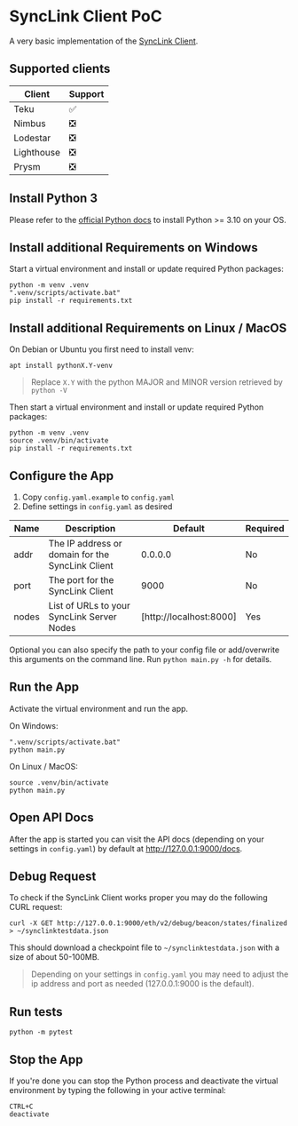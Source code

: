 # SyncLink Client PoC

A very basic implementation of the [SyncLink Client](https://github.com/stereum-dev/synclink-spec/wiki/SyncLink-Client).

## Supported clients

| Client     | Support |
| ---------- | ------- |
| Teku       | ✅      |
| Nimbus     | ❎      |
| Lodestar   | ❎      |
| Lighthouse | ❎      |
| Prysm      | ❎      |

## Install Python 3

Please refer to the [official Python docs](https://www.python.org/doc/) to install Python >= 3.10 on your OS.

## Install additional Requirements on Windows

Start a virtual environment and install or update required Python packages:

```
python -m venv .venv
".venv/scripts/activate.bat"
pip install -r requirements.txt
```

## Install additional Requirements on Linux / MacOS

On Debian or Ubuntu you first need to install venv:

```
apt install pythonX.Y-venv
```

> Replace `X.Y` with the python MAJOR and MINOR version retrieved by `python -V`

Then start a virtual environment and install or update required Python packages:

```
python -m venv .venv
source .venv/bin/activate
pip install -r requirements.txt
```

## Configure the App

1. Copy `config.yaml.example` to `config.yaml`
2. Define settings in `config.yaml` as desired

| Name  | Description                                      | Default                 | Required |
| ----- | ------------------------------------------------ | ----------------------- | -------- |
| addr  | The IP address or domain for the SyncLink Client | 0.0.0.0                 | No       |
| port  | The port for the SyncLink Client                 | 9000                    | No       |
| nodes | List of URLs to your SyncLink Server Nodes       | [http://localhost:8000] | Yes      |

Optional you can also specify the path to your config file or add/overwrite this arguments on the command line.
Run `python main.py -h` for details.

## Run the App

Activate the virtual environment and run the app.

On Windows:

```
".venv/scripts/activate.bat"
python main.py
```

On Linux / MacOS:

```
source .venv/bin/activate
python main.py
```

## Open API Docs

After the app is started you can visit the API docs (depending on your settings in `config.yaml`) by default at <http://127.0.0.1:9000/docs>.

## Debug Request

To check if the SyncLink Client works proper you may do the following CURL request:

```
curl -X GET http://127.0.0.1:9000/eth/v2/debug/beacon/states/finalized > ~/synclinktestdata.json
```

This should download a checkpoint file to `~/synclinktestdata.json` with a size of about 50-100MB.

> Depending on your settings in `config.yaml` you may need to adjust the ip address and port as needed (127.0.0.1:9000 is the default).

## Run tests

```
python -m pytest
```

## Stop the App

If you're done you can stop the Python process and deactivate the virtual environment by typing the following in your active terminal:

```
CTRL+C
deactivate
```
